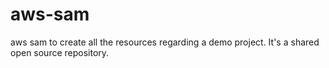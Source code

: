 # aws-sam
aws sam to create all the resources regarding a demo project. It's a shared open source repository.
